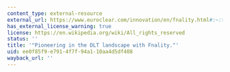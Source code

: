 ```yaml
---
content_type: external-resource
external_url: https://www.euroclear.com/innovation/en/fnality.html#:~:text=Fnality%2C%20an%20international%20consortium%20of,of%20tokenised%20assets%20and%20marketplaces.
has_external_license_warning: true
license: https://en.wikipedia.org/wiki/All_rights_reserved
status: ''
title: '"Pioneering in the DLT landscape with Fnality."'
uid: ee0f85f9-e791-4f7f-94a1-10aa4d5df408
wayback_url: ''
---
```

